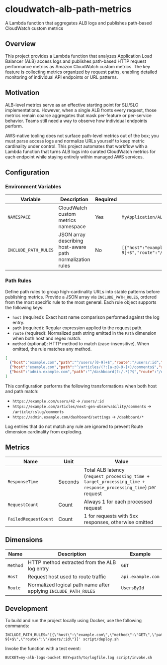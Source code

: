 # cloudwatch-alb-path-metrics

A Lambda function that aggregates ALB logs and publishes path-based CloudWatch custom metrics

## Overview

This project provides a Lambda function that analyzes Application Load Balancer (ALB) access logs and publishes path-based HTTP request performance metrics as Amazon CloudWatch custom metrics. The key feature is collecting metrics organized by request paths, enabling detailed monitoring of individual API endpoints or URL patterns.

## Motivation

ALB-level metrics serve as an effective starting point for SLI/SLO implementations. However, when a single ALB fronts every request, those metrics remain coarse aggregates that mask per-feature or per-service behavior. Teams still need a way to observe how individual endpoints perform.

AWS-native tooling does not surface path-level metrics out of the box; you must parse access logs and normalize URLs yourself to keep metric cardinality under control. This project automates that workflow with a Lambda function that turns ALB logs into curated CloudWatch metrics for each endpoint while staying entirely within managed AWS services.

## Configuration

### Environment Variables

| Variable | Description | Required | Example |
|----------|-------------|----------|---------|
| `NAMESPACE` | CloudWatch custom metrics namespace | Yes | `MyApplication/ALB` |
| `INCLUDE_PATH_RULES` | JSON array describing host-aware path normalization rules | No | `[{"host":"example.com","path":"^/users/[0-9]+$","route":"/users/:id"}]` |

### Path Rules

Define path rules to group high-cardinality URLs into stable patterns before publishing metrics. Provide a JSON array via `INCLUDE_PATH_RULES`, ordered from the most specific rule to the most general. Each rule object supports the following keys:

- `host` (required): Exact host name comparison performed against the log entry.
- `path` (required): Regular expression applied to the request path.
- `route` (required): Normalized path string emitted in the `Path` dimension when both host and regex match.
- `method` (optional): HTTP method to match (case-insensitive). When omitted, the rule matches any method.

```json
[
  {"host":"example.com","path":"^/users/[0-9]+$","route":"/users/:id","method":"GET"},
  {"host":"example.com","path":"^/articles/(?:[a-z0-9-]+)/comments$","route":"/article/:slug/comments"},
  {"host":"admin.example.com","path":"^/dashboard(?:/.*)?$","route":"/dashboard/*","method":"POST"}
]
```

This configuration performs the following transformations when both host and path match:

- `https://example.com/users/42` → `/users/:id`
- `https://example.com/articles/next-gen-observability/comments` → `/article/:slug/comments`
- `https://admin.example.com/dashboard/settings` → `/dashboard/*`

Log entries that do not match any rule are ignored to prevent Route dimension cardinality from exploding.

## Metrics

| Name | Unit | Value |
|------|------|-------|
| `ResponseTime` | Seconds | Total ALB latency (`request_processing_time + target_processing_time + response_processing_time`) per request |
| `RequestCount` | Count | Always 1 for each processed request |
| `FailedRequestCount` | Count | 1 for requests with 5xx responses, otherwise omitted |

## Dimensions

| Name | Description | Example |
|------|-------------|---------|
| `Method` | HTTP method extracted from the ALB log entry | `GET` |
| `Host` | Request host used to route traffic | `api.example.com` |
| `Route` | Normalized logical path name after applying `INCLUDE_PATH_RULES` | `UsersById` |

## Development

To build and run the project locally using Docker, use the following commands:
```
INCLUDE_PATH_RULES='[{\"host\":\"example.com\",\"method\":\"GET\",\"path\":\"^/users/[0-9]+$\",\"route\":\"/users/:id\"}]' script/deploy.sh
```

Invoke the function with a test event:
```
BUCKET=my-alb-logs-bucket KEY=path/to/logfile.log script/invoke.sh
```
